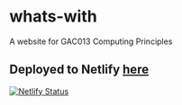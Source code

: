 # whats-with

A website for GAC013 Computing Principles

## Deployed to Netlify [here](https://whats-with.netlify.app/)

[![Netlify Status](https://api.netlify.com/api/v1/badges/57349362-9046-42cb-b560-25f47b28d827/deploy-status)](https://app.netlify.com/sites/whats-with/deploys)
